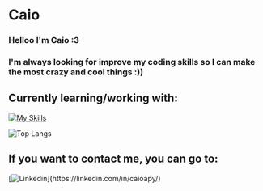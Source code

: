 # Caio
### Helloo I'm Caio :3
### I'm always looking for improve my coding skills so I can make the most crazy and cool things :))

## Currently learning/working with:
[![My Skills](https://skillicons.dev/icons?i=py,cpp,java,html,css,js,react,azure,mysql,git)](https://skillicons.dev)

![Top Langs](https://github-readme-stats.vercel.app/api/top-langs/?username=CaioaPy&hide_progress=true&theme=dark)

##  If you want to contact me, you can go to:
[![Linkedin](https://skillicons.dev/icons?i=linkedin,)](https://linkedin.com/in/caioapy/)
